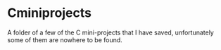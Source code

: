 # Cminiprojects

A folder of a few of the C mini-projects that I have saved, unfortunately some of them are nowhere to be found.
